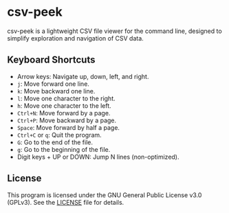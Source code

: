 # csv-peek

csv-peek is a lightweight CSV file viewer for the command line, designed to simplify exploration and navigation of CSV data.

## Keyboard Shortcuts

- Arrow keys: Navigate up, down, left, and right.
- `j`: Move forward one line.
- `k`: Move backward one line.
- `l`: Move one character to the right.
- `h`: Move one character to the left.
- `Ctrl+N`: Move forward by a page.
- `Ctrl+P`: Move backward by a page.
- `Space`: Move forward by half a page.
- `Ctrl+C` or `q`: Quit the program.
- `G`: Go to the end of the file.
- `g`: Go to the beginning of the file.
- Digit keys + UP or DOWN: Jump N lines (non-optimized).

## License

This program is licensed under the GNU General Public License v3.0 (GPLv3). See the [LICENSE](LICENSE) file for details.